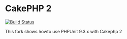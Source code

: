 # CakePHP 2

[![Build Status](https://travis-ci.org/cjonstrup/cake-2-with-unittest.svg)](https://travis-ci.org/cjonstrup/cake-2-with-unittest)

This fork shows howto use PHPUnit 9.3.x with Cakephp 2